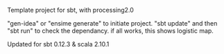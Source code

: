 Template project for sbt, with processing2.0

"gen-idea" or "ensime generate" to initiate project.
"sbt update" and then "sbt run" to check the dependancy. if all works, this shows logistic map.

Updated for sbt 0.12.3 & scala 2.10.1


